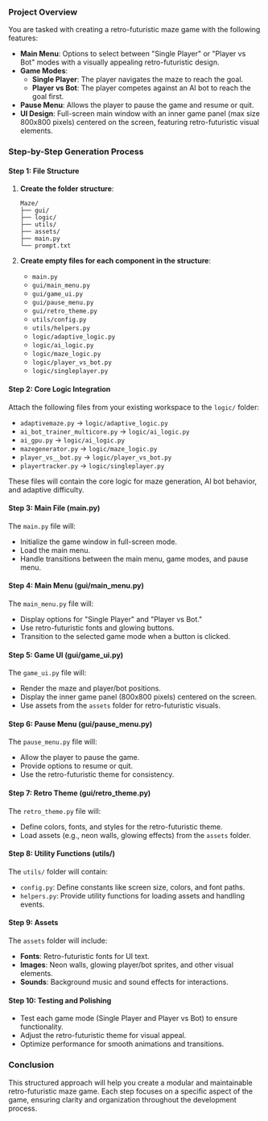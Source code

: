 ### Project Overview
You are tasked with creating a retro-futuristic maze game with the following features:

- **Main Menu**: Options to select between "Single Player" or "Player vs Bot" modes with a visually appealing retro-futuristic design.
- **Game Modes**:
  - **Single Player**: The player navigates the maze to reach the goal.
  - **Player vs Bot**: The player competes against an AI bot to reach the goal first.
- **Pause Menu**: Allows the player to pause the game and resume or quit.
- **UI Design**: Full-screen main window with an inner game panel (max size 800x800 pixels) centered on the screen, featuring retro-futuristic visual elements.

### Step-by-Step Generation Process

#### Step 1: File Structure
1. **Create the folder structure**:
   ```
   Maze/
   ├── gui/
   ├── logic/
   ├── utils/
   ├── assets/
   ├── main.py
   └── prompt.txt
   ```

2. **Create empty files for each component in the structure**:
   - `main.py`
   - `gui/main_menu.py`
   - `gui/game_ui.py`
   - `gui/pause_menu.py`
   - `gui/retro_theme.py`
   - `utils/config.py`
   - `utils/helpers.py`
   - `logic/adaptive_logic.py`
   - `logic/ai_logic.py`
   - `logic/maze_logic.py`
   - `logic/player_vs_bot.py`
   - `logic/singleplayer.py`

#### Step 2: Core Logic Integration
Attach the following files from your existing workspace to the `logic/` folder:
- `adaptivemaze.py` → `logic/adaptive_logic.py`
- `ai_bot_trainer_multicore.py` → `logic/ai_logic.py`
- `ai_gpu.py` → `logic/ai_logic.py`
- `mazegenerator.py` → `logic/maze_logic.py`
- `player_vs__bot.py` → `logic/player_vs_bot.py`
- `playertracker.py` → `logic/singleplayer.py`

These files will contain the core logic for maze generation, AI bot behavior, and adaptive difficulty.

#### Step 3: Main File (main.py)
The `main.py` file will:
- Initialize the game window in full-screen mode.
- Load the main menu.
- Handle transitions between the main menu, game modes, and pause menu.

#### Step 4: Main Menu (gui/main_menu.py)
The `main_menu.py` file will:
- Display options for "Single Player" and "Player vs Bot."
- Use retro-futuristic fonts and glowing buttons.
- Transition to the selected game mode when a button is clicked.

#### Step 5: Game UI (gui/game_ui.py)
The `game_ui.py` file will:
- Render the maze and player/bot positions.
- Display the inner game panel (800x800 pixels) centered on the screen.
- Use assets from the `assets` folder for retro-futuristic visuals.

#### Step 6: Pause Menu (gui/pause_menu.py)
The `pause_menu.py` file will:
- Allow the player to pause the game.
- Provide options to resume or quit.
- Use the retro-futuristic theme for consistency.

#### Step 7: Retro Theme (gui/retro_theme.py)
The `retro_theme.py` file will:
- Define colors, fonts, and styles for the retro-futuristic theme.
- Load assets (e.g., neon walls, glowing effects) from the `assets` folder.

#### Step 8: Utility Functions (utils/)
The `utils/` folder will contain:
- `config.py`: Define constants like screen size, colors, and font paths.
- `helpers.py`: Provide utility functions for loading assets and handling events.

#### Step 9: Assets
The `assets` folder will include:
- **Fonts**: Retro-futuristic fonts for UI text.
- **Images**: Neon walls, glowing player/bot sprites, and other visual elements.
- **Sounds**: Background music and sound effects for interactions.

#### Step 10: Testing and Polishing
- Test each game mode (Single Player and Player vs Bot) to ensure functionality.
- Adjust the retro-futuristic theme for visual appeal.
- Optimize performance for smooth animations and transitions.

### Conclusion
This structured approach will help you create a modular and maintainable retro-futuristic maze game. Each step focuses on a specific aspect of the game, ensuring clarity and organization throughout the development process.